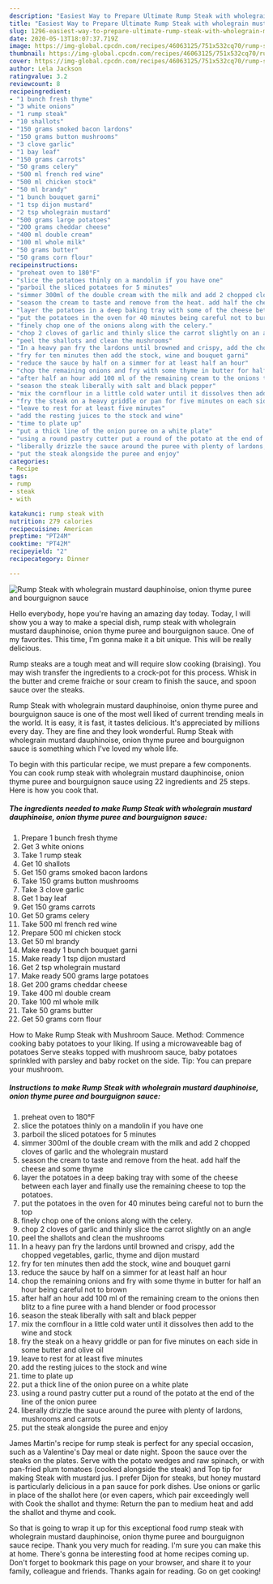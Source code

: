```yaml
---
description: "Easiest Way to Prepare Ultimate Rump Steak with wholegrain mustard dauphinoise, onion thyme puree and bourguignon sauce"
title: "Easiest Way to Prepare Ultimate Rump Steak with wholegrain mustard dauphinoise, onion thyme puree and bourguignon sauce"
slug: 1296-easiest-way-to-prepare-ultimate-rump-steak-with-wholegrain-mustard-dauphinoise-onion-thyme-puree-and-bourguignon-sauce
date: 2020-05-13T18:07:37.719Z
image: https://img-global.cpcdn.com/recipes/46063125/751x532cq70/rump-steak-with-wholegrain-mustard-dauphinoise-onion-thyme-puree-and-bourguignon-sauce-recipe-main-photo.jpg
thumbnail: https://img-global.cpcdn.com/recipes/46063125/751x532cq70/rump-steak-with-wholegrain-mustard-dauphinoise-onion-thyme-puree-and-bourguignon-sauce-recipe-main-photo.jpg
cover: https://img-global.cpcdn.com/recipes/46063125/751x532cq70/rump-steak-with-wholegrain-mustard-dauphinoise-onion-thyme-puree-and-bourguignon-sauce-recipe-main-photo.jpg
author: Lela Jackson
ratingvalue: 3.2
reviewcount: 8
recipeingredient:
- "1 bunch fresh thyme"
- "3 white onions"
- "1 rump steak"
- "10 shallots"
- "150 grams smoked bacon lardons"
- "150 grams button mushrooms"
- "3 clove garlic"
- "1 bay leaf"
- "150 grams carrots"
- "50 grams celery"
- "500 ml french red wine"
- "500 ml chicken stock"
- "50 ml brandy"
- "1 bunch bouquet garni"
- "1 tsp dijon mustard"
- "2 tsp wholegrain mustard"
- "500 grams large potatoes"
- "200 grams cheddar cheese"
- "400 ml double cream"
- "100 ml whole milk"
- "50 grams butter"
- "50 grams corn flour"
recipeinstructions:
- "preheat oven to 180°F"
- "slice the potatoes thinly on a mandolin if you have one"
- "parboil the sliced potatoes for 5 minutes"
- "simmer 300ml of the double cream with the milk and add 2 chopped cloves of garlic and the wholegrain mustard"
- "season the cream to taste and remove from the heat. add half the cheese and some thyme"
- "layer the potatoes in a deep baking tray with some of the cheese between each layer and finally use the remaining cheese to top the potatoes."
- "put the potatoes in the oven for 40 minutes being careful not to burn the top"
- "finely chop one of the onions along with the celery."
- "chop 2 cloves of garlic and thinly slice the carrot slightly on an angle"
- "peel the shallots and clean the mushrooms"
- "In a heavy pan fry the lardons until browned and crispy, add the chopped vegetables, garlic, thyme and dijon mustard"
- "fry for ten minutes then add the stock, wine and bouquet garni"
- "reduce the sauce by half on a simmer for at least half an hour"
- "chop the remaining onions and fry with some thyme in butter for half an hour being careful not to brown"
- "after half an hour add 100 ml of the remaining cream to the onions then blitz to a fine puree with a hand blender or food processor"
- "season the steak liberally with salt and black pepper"
- "mix the cornflour in a little cold water until it dissolves then add to the wine and stock"
- "fry the steak on a heavy griddle or pan for five minutes on each side in some butter and olive oil"
- "leave to rest for at least five minutes"
- "add the resting juices to the stock and wine"
- "time to plate up"
- "put a thick line of the onion puree on a white plate"
- "using a round pastry cutter put a round of the potato at the end of the line of the onion puree"
- "liberally drizzle the sauce around the puree with plenty of lardons, mushrooms and carrots"
- "put the steak alongside the puree and enjoy"
categories:
- Recipe
tags:
- rump
- steak
- with

katakunci: rump steak with 
nutrition: 279 calories
recipecuisine: American
preptime: "PT24M"
cooktime: "PT42M"
recipeyield: "2"
recipecategory: Dinner

---
```



![Rump Steak with wholegrain mustard dauphinoise, onion thyme puree and bourguignon sauce](https://img-global.cpcdn.com/recipes/46063125/751x532cq70/rump-steak-with-wholegrain-mustard-dauphinoise-onion-thyme-puree-and-bourguignon-sauce-recipe-main-photo.jpg)

Hello everybody, hope you're having an amazing day today. Today, I will show you a way to make a special dish, rump steak with wholegrain mustard dauphinoise, onion thyme puree and bourguignon sauce. One of my favorites. This time, I'm gonna make it a bit unique. This will be really delicious.

Rump steaks are a tough meat and will require slow cooking (braising). You may wish transfer the ingredients to a crock-pot for this process. Whisk in the butter and creme fraiche or sour cream to finish the sauce, and spoon sauce over the steaks.

Rump Steak with wholegrain mustard dauphinoise, onion thyme puree and bourguignon sauce is one of the most well liked of current trending meals in the world. It is easy, it is fast, it tastes delicious. It's appreciated by millions every day. They are fine and they look wonderful. Rump Steak with wholegrain mustard dauphinoise, onion thyme puree and bourguignon sauce is something which I've loved my whole life.


To begin with this particular recipe, we must prepare a few components. You can cook rump steak with wholegrain mustard dauphinoise, onion thyme puree and bourguignon sauce using 22 ingredients and 25 steps. Here is how you cook that.

<!--inarticleads1-->

##### The ingredients needed to make Rump Steak with wholegrain mustard dauphinoise, onion thyme puree and bourguignon sauce:

1. Prepare 1 bunch fresh thyme
1. Get 3 white onions
1. Take 1 rump steak
1. Get 10 shallots
1. Get 150 grams smoked bacon lardons
1. Take 150 grams button mushrooms
1. Take 3 clove garlic
1. Get 1 bay leaf
1. Get 150 grams carrots
1. Get 50 grams celery
1. Take 500 ml french red wine
1. Prepare 500 ml chicken stock
1. Get 50 ml brandy
1. Make ready 1 bunch bouquet garni
1. Make ready 1 tsp dijon mustard
1. Get 2 tsp wholegrain mustard
1. Make ready 500 grams large potatoes
1. Get 200 grams cheddar cheese
1. Take 400 ml double cream
1. Take 100 ml whole milk
1. Take 50 grams butter
1. Get 50 grams corn flour


How to Make Rump Steak with Mushroom Sauce. Method: Commence cooking baby potatoes to your liking. If using a microwaveable bag of potatoes Serve steaks topped with mushroom sauce, baby potatoes sprinkled with parsley and baby rocket on the side. Tip: You can prepare your mushroom. 

<!--inarticleads2-->

##### Instructions to make Rump Steak with wholegrain mustard dauphinoise, onion thyme puree and bourguignon sauce:

1. preheat oven to 180°F
1. slice the potatoes thinly on a mandolin if you have one
1. parboil the sliced potatoes for 5 minutes
1. simmer 300ml of the double cream with the milk and add 2 chopped cloves of garlic and the wholegrain mustard
1. season the cream to taste and remove from the heat. add half the cheese and some thyme
1. layer the potatoes in a deep baking tray with some of the cheese between each layer and finally use the remaining cheese to top the potatoes.
1. put the potatoes in the oven for 40 minutes being careful not to burn the top
1. finely chop one of the onions along with the celery.
1. chop 2 cloves of garlic and thinly slice the carrot slightly on an angle
1. peel the shallots and clean the mushrooms
1. In a heavy pan fry the lardons until browned and crispy, add the chopped vegetables, garlic, thyme and dijon mustard
1. fry for ten minutes then add the stock, wine and bouquet garni
1. reduce the sauce by half on a simmer for at least half an hour
1. chop the remaining onions and fry with some thyme in butter for half an hour being careful not to brown
1. after half an hour add 100 ml of the remaining cream to the onions then blitz to a fine puree with a hand blender or food processor
1. season the steak liberally with salt and black pepper
1. mix the cornflour in a little cold water until it dissolves then add to the wine and stock
1. fry the steak on a heavy griddle or pan for five minutes on each side in some butter and olive oil
1. leave to rest for at least five minutes
1. add the resting juices to the stock and wine
1. time to plate up
1. put a thick line of the onion puree on a white plate
1. using a round pastry cutter put a round of the potato at the end of the line of the onion puree
1. liberally drizzle the sauce around the puree with plenty of lardons, mushrooms and carrots
1. put the steak alongside the puree and enjoy


James Martin&#39;s recipe for rump steak is perfect for any special occasion, such as a Valentine&#39;s Day meal or date night. Spoon the sauce over the steaks on the plates. Serve with the potato wedges and raw spinach, or with pan-fried plum tomatoes (cooked alongside the steak) and Top tip for making Steak with mustard jus. I prefer Dijon for steaks, but honey mustard is particularly delicious in a pan sauce for pork dishes. Use onions or garlic in place of the shallot here (or even capers, which pair exceedingly well with Cook the shallot and thyme: Return the pan to medium heat and add the shallot and thyme and cook. 

So that is going to wrap it up for this exceptional food rump steak with wholegrain mustard dauphinoise, onion thyme puree and bourguignon sauce recipe. Thank you very much for reading. I'm sure you can make this at home. There's gonna be interesting food at home recipes coming up. Don't forget to bookmark this page on your browser, and share it to your family, colleague and friends. Thanks again for reading. Go on get cooking!
